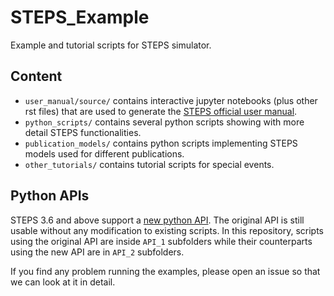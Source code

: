 # STEPS_Example
Example and tutorial scripts for STEPS simulator.

## Content
* `user_manual/source/` contains interactive jupyter notebooks (plus other rst files) that are used to generate the [STEPS official user manual](http://steps.sourceforge.net/manual/manual_index.html).
* `python_scripts/` contains several python scripts showing with more detail STEPS functionalities.
* `publication_models/` contains python scripts implementing STEPS models used for different publications.
* `other_tutorials/` contains tutorial scripts for special events.

## Python APIs
STEPS 3.6 and above support a [new python API](http://steps.sourceforge.net/manual/python_interfaces.html). The original API is still usable without any modification to existing scripts. In this repository, scripts using the original API are inside `API_1` subfolders while their counterparts using the new API are in `API_2` subfolders.

If you find any problem running the examples, please open an issue so that we can look at it in detail.
